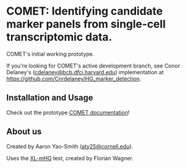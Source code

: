 # COMET: Identifying candidate marker panels from single-cell transcriptomic data.

COMET's initial working prototype. 

If you're looking for COMET's active development branch, see Conor Delaney's (cdelaney@bcb.dfci.harvard.edu) implementation at https://github.com/Cnrdelaney/HG_marker_detection.

## Installation and Usage
  Check out the prototype [COMET documentation](http://aaronyaosmith.github.io/HG_marker_detection)!

## About us

  Created by Aaron Yao-Smith (aty25@cornell.edu).
  
  Uses the [XL-mHG](https://github.com/flo-compbio/xlmhg) test, created by Florian Wagner.
